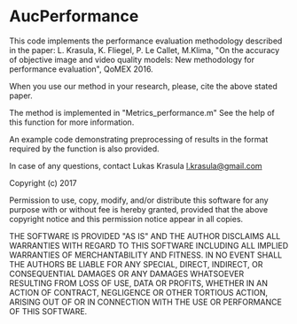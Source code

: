 # AucPerformance
This code implements the performance evaluation methodology described in the paper:
L. Krasula, K. Fliegel, P. Le Callet, M.Klima, "On the accuracy of objective image 
and video quality models: New methodology for performance evaluation", QoMEX 2016.

When you use our method in your research, please, cite the above stated
paper.

The method is implemented in "Metrics_performance.m" See the help of this function
for more information.

An example code demonstrating preprocessing of results in the format required by
the function is also provided.

In case of any questions, contact Lukas Krasula <l.krasula@gmail.com>

Copyright (c) 2017

Permission to use, copy, modify, and/or distribute this software for any
purpose with or without fee is hereby granted, provided that the above
copyright notice and this permission notice appear in all copies.

THE SOFTWARE IS PROVIDED "AS IS" AND THE AUTHOR DISCLAIMS ALL WARRANTIES
WITH REGARD TO THIS SOFTWARE INCLUDING ALL IMPLIED WARRANTIES OF
MERCHANTABILITY AND FITNESS. IN NO EVENT SHALL THE AUTHORS BE LIABLE FOR
ANY SPECIAL, DIRECT, INDIRECT, OR CONSEQUENTIAL DAMAGES OR ANY DAMAGES
WHATSOEVER RESULTING FROM LOSS OF USE, DATA OR PROFITS, WHETHER IN AN
ACTION OF CONTRACT, NEGLIGENCE OR OTHER TORTIOUS ACTION, ARISING OUT OF
OR IN CONNECTION WITH THE USE OR PERFORMANCE OF THIS SOFTWARE.

